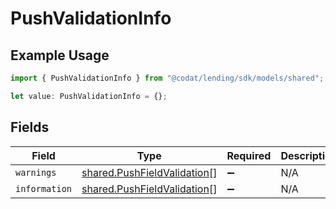 # PushValidationInfo

## Example Usage

```typescript
import { PushValidationInfo } from "@codat/lending/sdk/models/shared";

let value: PushValidationInfo = {};
```

## Fields

| Field                                                                             | Type                                                                              | Required                                                                          | Description                                                                       |
| --------------------------------------------------------------------------------- | --------------------------------------------------------------------------------- | --------------------------------------------------------------------------------- | --------------------------------------------------------------------------------- |
| `warnings`                                                                        | [shared.PushFieldValidation](../../../sdk/models/shared/pushfieldvalidation.md)[] | :heavy_minus_sign:                                                                | N/A                                                                               |
| `information`                                                                     | [shared.PushFieldValidation](../../../sdk/models/shared/pushfieldvalidation.md)[] | :heavy_minus_sign:                                                                | N/A                                                                               |